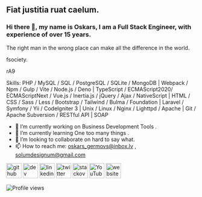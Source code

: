 ## Fiat justitia ruat caelum.
### Hi there 👋, my name is Oskars, I am a Full Stack Engineer, with experience of over 15 years.
The right man in the wrong place can make all the difference in the world.

fsociety.

rA9

Skills: PHP / MySQL / SQL / PostgreSQL / SQLite / MongoDB | Webpack / Npm / Gulp / Vite / Node.js / Deno | TypeScript / ECMAScript2020/ ECMAScriptNext / Vue.js / Inertia.js / jQuery / Ajax / NativeScript | HTML / CSS / Sass / Less / Bootstrap / Tailwind / Bulma / Foundation | Laravel / Symfony / Yii / CodeIgniter 3 | Unix / Linux / Nginx / Lighttpd / Apache | Git / Apache Subversion / RESTful API | SOAP

- 🔭 I’m currently working on Business Development Tools .
- 🌱 I’m currently learning One too many things .
- 👯 I’m looking to collaborate on hard to say what. 
- 📫 How to reach me: oskars_germovs@inbox.lv , solumdesignum@gmail.com


[<img src='https://cdn.jsdelivr.net/npm/simple-icons@3.0.1/icons/github.svg' alt='github' height='40'>](https://github.com/faks)  [<img src='https://cdn.jsdelivr.net/npm/simple-icons@3.0.1/icons/dev-dot-to.svg' alt='dev' height='40'>](https://dev.to/faks)  [<img src='https://cdn.jsdelivr.net/npm/simple-icons@3.0.1/icons/linkedin.svg' alt='linkedin' height='40'>](https://www.linkedin.com/in/oskars-germovs-a94b3318a/)  [<img src='https://cdn.jsdelivr.net/npm/simple-icons@3.0.1/icons/twitter.svg' alt='twitter' height='40'>](https://twitter.com/faksx)  [<img src='https://cdn.jsdelivr.net/npm/simple-icons@3.0.1/icons/stackoverflow.svg' alt='stackoverflow' height='40'>](https://stackoverflow.com/users/4970477)  [<img src='https://cdn.jsdelivr.net/npm/simple-icons@3.0.1/icons/youtube.svg' alt='YouTube' height='40'>](https://www.youtube.com/c/hakerx1)  [<img src='https://cdn.jsdelivr.net/npm/simple-icons@3.0.1/icons/icloud.svg' alt='website' height='40'>](https://solum-designum.eu)  

![Profile views](https://gpvc.arturio.dev/faks)  
